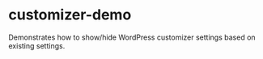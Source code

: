 # customizer-demo
Demonstrates how to show/hide WordPress customizer settings based on existing settings.
